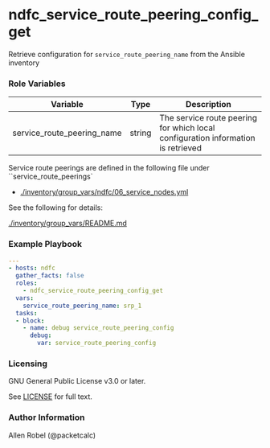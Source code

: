 # ndfc_service_route_peering_config_get

Retrieve configuration for ``service_route_peering_name`` from the Ansible inventory

### Role Variables

Variable                   | Type   | Description
---------------------------|--------|----------------------------------------
service_route_peering_name | string | The service route peering for which local configuration information is retrieved

Service route peerings are defined in the following file under ``service_route_peerings`

- [./inventory/group_vars/ndfc/06_service_nodes.yml](/inventory/group_vars/ndfc/06_service_nodes.yml)

See the following for details:

[./inventory/group_vars/README.md](/inventory/group_vars/README.md)


### Example Playbook

```yaml
---
- hosts: ndfc
  gather_facts: false
  roles:
    - ndfc_service_route_peering_config_get
  vars:
    service_route_peering_name: srp_1
  tasks:
  - block:
    - name: debug service_route_peering_config
      debug:
        var: service_route_peering_config
```

### Licensing

GNU General Public License v3.0 or later.

See [LICENSE](https://www.gnu.org/licenses/gpl-3.0.txt) for full text.

### Author Information

Allen Robel (@packetcalc)
